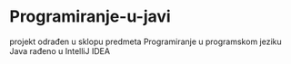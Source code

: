 # Programiranje-u-javi

projekt odrađen u sklopu predmeta Programiranje u programskom jeziku Java
rađeno u IntelliJ IDEA
